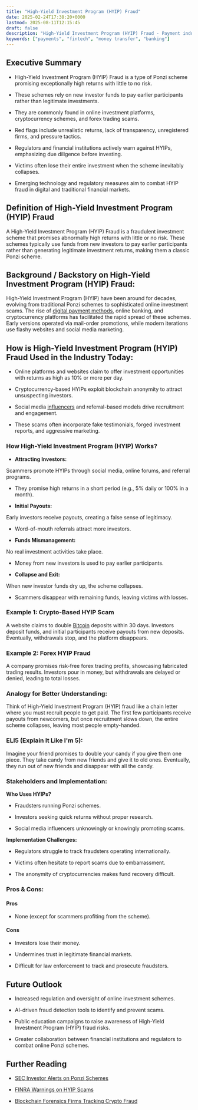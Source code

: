 ```yaml
---
title: "High-Yield Investment Program (HYIP) Fraud"
date: 2025-02-24T17:38:20+0000
lastmod: 2025-08-11T12:15:45
draft: false
description: "High-Yield Investment Program (HYIP) Fraud - Payment industry knowledge and insights"
keywords: ["payments", "fintech", "money transfer", "banking"]
---
```


## Executive Summary

- High-Yield Investment Program (HYIP) Fraud is a type of Ponzi scheme promising exceptionally high returns with little to no risk.

- These schemes rely on new investor funds to pay earlier participants rather than legitimate investments.

- They are commonly found in online investment platforms, cryptocurrency schemes, and forex trading scams.

- Red flags include unrealistic returns, lack of transparency, unregistered firms, and pressure tactics.

- Regulators and financial institutions actively warn against HYIPs, emphasizing due diligence before investing.

- Victims often lose their entire investment when the scheme inevitably collapses.

- Emerging technology and regulatory measures aim to combat HYIP fraud in digital and traditional financial markets.

## Definition of High-Yield Investment Program (HYIP) Fraud

A High-Yield Investment Program (HYIP) Fraud is a fraudulent investment scheme that promises abnormally high returns with little or no risk. These schemes typically use funds from new investors to pay earlier participants rather than generating legitimate investment returns, making them a classic Ponzi scheme.

## Background / Backstory on High-Yield Investment Program (HYIP) Fraud:

High-Yield Investment Program (HYIP) have been around for decades, evolving from traditional Ponzi schemes to sophisticated online investment scams. The rise of [digital payment methods](https://faisalkhanllc.xyz/resources/payments-wiki/d/digital-payment-tokens/), online banking, and cryptocurrency platforms has facilitated the rapid spread of these schemes. Early versions operated via mail-order promotions, while modern iterations use flashy websites and social media marketing.

## How is High-Yield Investment Program (HYIP) Fraud Used in the Industry Today:

- Online platforms and websites claim to offer investment opportunities with returns as high as 10% or more per day.

- Cryptocurrency-based HYIPs exploit blockchain anonymity to attract unsuspecting investors.

- Social media [influencers](https://faisalkhanllc.xyz/resources/payments-wiki/i/influencers/) and referral-based models drive recruitment and engagement.

- These scams often incorporate fake testimonials, forged investment reports, and aggressive marketing.

### How High-Yield Investment Program (HYIP) Works?

- **Attracting Investors:**

Scammers promote HYIPs through social media, online forums, and referral programs.

- They promise high returns in a short period (e.g., 5% daily or 100% in a month).

- **Initial Payouts:**

Early investors receive payouts, creating a false sense of legitimacy.

- Word-of-mouth referrals attract more investors.

- **Funds Mismanagement:**

No real investment activities take place.

- Money from new investors is used to pay earlier participants.

- **Collapse and Exit:**

When new investor funds dry up, the scheme collapses.

- Scammers disappear with remaining funds, leaving victims with losses.

### Example 1: Crypto-Based HYIP Scam

A website claims to double [Bitcoin](https://faisalkhanllc.xyz/resources/payments-wiki/b/bitcoin/) deposits within 30 days. Investors deposit funds, and initial participants receive payouts from new deposits. Eventually, withdrawals stop, and the platform disappears.

### Example 2: Forex HYIP Fraud

A company promises risk-free forex trading profits, showcasing fabricated trading results. Investors pour in money, but withdrawals are delayed or denied, leading to total losses.

### Analogy for Better Understanding:

Think of High-Yield Investment Program (HYIP) fraud like a chain letter where you must recruit people to get paid. The first few participants receive payouts from newcomers, but once recruitment slows down, the entire scheme collapses, leaving most people empty-handed.

### ELI5 (Explain It Like I'm 5):

Imagine your friend promises to double your candy if you give them one piece. They take candy from new friends and give it to old ones. Eventually, they run out of new friends and disappear with all the candy.

### Stakeholders and Implementation:

**Who Uses HYIPs?**

- Fraudsters running Ponzi schemes.

- Investors seeking quick returns without proper research.

- Social media influencers unknowingly or knowingly promoting scams.

**Implementation Challenges:**

- Regulators struggle to track fraudsters operating internationally.

- Victims often hesitate to report scams due to embarrassment.

- The anonymity of cryptocurrencies makes fund recovery difficult.

### Pros & Cons:

#### Pros

- None (except for scammers profiting from the scheme).

#### Cons

- Investors lose their money.

- Undermines trust in legitimate financial markets.

- Difficult for law enforcement to track and prosecute fraudsters.

## Future Outlook

- Increased regulation and oversight of online investment schemes.

- AI-driven fraud detection tools to identify and prevent scams.

- Public education campaigns to raise awareness of High-Yield Investment Program (HYIP) fraud risks.

- Greater collaboration between financial institutions and regulators to combat online Ponzi schemes.

## Further Reading

- [SEC Investor Alerts on Ponzi Schemes](https://www.sec.gov)

- [FINRA Warnings on HYIP Scams](https://www.finra.org)

- [Blockchain Forensics Firms Tracking Crypto Fraud](https://www.chainalysis.com)